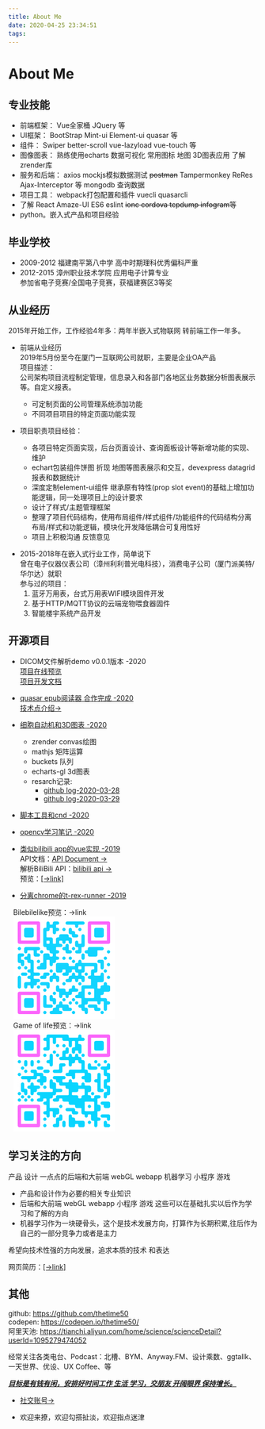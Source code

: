 ```yaml
---
title: About Me
date: 2020-04-25 23:34:51
tags:
---
```

# About Me

<!--info-->

## 专业技能
- 前端框架：  Vue全家桶 JQuery 等
- UI框架：   BootStrap Mint-ui Element-ui quasar 等
- 组件： Swiper better-scroll vue-lazyload vue-touch 等
- 图像图表： 熟练使用echarts 数据可视化 常用图标 地图 3D图表应用
  了解zrender库
- 服务和后端： 
    axios mockjs模拟数据测试 <s>postman</s> Tampermonkey ReRes Ajax-Interceptor 等
    mongodb 查询数据
- 项目工具： webpack打包配置和插件 vuecli quasarcli
- 了解 React Amaze-UI ES6 eslint <s>ionc cordova tcpdump infogram</s>等
- python。嵌入式产品和项目经验

## 毕业学校
- 2009-2012 福建南平第八中学 高中时期理科优秀偏科严重
- 2012-2015 漳州职业技术学院 应用电子计算专业  
  参加省电子竞赛/全国电子竞赛，获福建赛区3等奖

## 从业经历
2015年开始工作，工作经验4年多：两年半嵌入式物联网 转前端工作一年多。  
- 前端从业经历  
2019年5月份至今在厦门一互联网公司就职，主要是企业OA产品  
项目描述：  
公司架构项目流程制定管理，信息录入和各部门各地区业务数据分析图表展示等。自定义报表。  
  - 可定制页面的公司管理系统添加功能
  - 不同项目项目的特定页面功能实现

- 项目职责项目经验：  
  - 各项目特定页面实现，后台页面设计、查询面板设计等新增功能的实现、维护
  - echart包装组件饼图 折现 地图等图表展示和交互，devexpress datagrid报表和数据统计
  - 深度定制element-ui组件 继承原有特性(prop slot event)的基础上增加功能逻辑，同一处理项目上的设计要求  
  - 设计了样式/主题管理框架
  - 整理了项目代码结构，使用布局组件/样式组件/功能组件的代码结构分离布局/样式和功能逻辑，模块化开发降低耦合可复用性好
  - 项目上积极沟通 反馈意见
<!--   - 使用vuedraggable vue-grid-layout优化数据交互和定制页面布局等 -->

- 2015-2018年在嵌入式行业工作，简单说下  
曾在电子仪器仪表公司（漳州利利普光电科技），消费电子公司（厦门派美特/华尔达）就职  
参与过的项目：
  1. 蓝牙万用表，台式万用表WIFI模块固件开发  
  2. 基于HTTP/MQTT协议的云端宠物喂食器固件
  3. 智能楼宇系统产品开发

## 开源项目
- DICOM文件解析demo v0.0.1版本 -2020  
  [项目在线预览](http://thetime50.com/front-laboratory/laboratory/dist/index.html#/demo/dicom)  
  [项目开发文档](https://github.com/thetime50/front-laboratory/blob/master/doc/DICOM/README.md)
- [quasar epub阅读器 合作完成 -2020](https://code.aliyun.com/zero-reader/frontend)  
  [技术点介绍->](https://code.aliyun.com/zero-reader/frontend/blob/master/docs/%E4%BB%8B%E7%BB%8D-lx.md)
- [细胞自动机和3D图表 -2020](https://codepen.io/thetime50/full/dyowVWE)  
  - zrender convas绘图
  - mathjs 矩阵运算
  - buckets 队列
  - echarts-gl 3d图表
  - resarch记录:
    - [github log-2020-03-28](https://github.com/thetime50/note/blob/master/%E6%97%A5%E5%BF%97/2020/log-2020-03-28.md)
    - [github log-2020-03-29](https://github.com/thetime50/note/blob/master/%E6%97%A5%E5%BF%97/2020/log-2020-03-29.md)
- [脚本工具和cnd -2020](https://github.com/thetime50/tampermonkeyscript/blob/master/README.md)
- [opencv学习笔记 -2020](https://github.com/thetime50/opencv-practice)


- [类似bilibili app的vue实现 -2019](https://github.com/thetime50/Bilebilelike)  
API文档：[API Document →](https://github.com/thetime50/Bilebilelike/blob/master/API%20Document.md)  
解析BiliBili API：[bilibili api →](https://github.com/thetime50/Bilebilelike/blob/master/docs/bilibili%20api/bilibili%20api.md)  
预览：[\[→link\]](http://thetime50.com/Bilebilelike/)  
- [分离chrome的t-rex-runner -2019](http://thetime50.com/show-pages/t-rex-runner-zero)  

<style>
@import url('https://cdn.jsdelivr.net/gh/thetime50/tampermonkeyscript@master/style/common.css');

.img-wrap>div{
  margin: 0 10px;
}
</style>

<div class="img-wrap flex-layout frow"
    ><div class="flex-mean "
        ><div><a src="http://thetime50.com/Bilebilelike">Bilebilelike预览：→link</a></div
        ><img alt="Bilibililike-qr.png" 
            src="https://github.com/thetime50/Bilebilelike/raw/master/docs/imgs/Bilibililike-qr.png"
    /></div
    ><div class="flex-mean"
        ><div><a src="https://codepen.io/thetime50/full/dyowVWE">Game of life预览：→link</a></div
        ><img alt="GameOfLife-qr.png" 
            src="./img/GameOfLife-qr.png"
    /></div
></div>
<div><!--
http://www.wwei.cn/
液态 2000*2000
08d5ff
fb66fb
--></div>

## 学习关注的方向
产品 设计 一点点的后端和大前端 webGL webapp 机器学习 小程序 游戏  
- 产品和设计作为必要的相关专业知识  
- 后端和大前端 webGL webapp 小程序 游戏 这些可以在基础扎实以后作为学习和了解的方向  
- 机器学习作为一块硬骨头，这个是技术发展方向，打算作为长期积累,往后作为自己的一部分竞争力或者是主力

希望向技术性强的方向发展，追求本质的技术 和表达

网页简历：[\[→link\]](http://thetime50.com/resume/resume)

## 其他
github: https://github.com/thetime50  
codepen: https://codepen.io/thetime50/  
阿里天池: https://tianchi.aliyun.com/home/science/scienceDetail?userId=1095279474052  

经常关注各类电台、Podcast：北槽、BYM、Anyway.FM、设计乘数、ggtallk、一天世界、优设、UX Coffee、等  

***<u>目标是有钱有闲，安排好时间工作 生活 学习，交朋友 开阔眼界 保持增长。</u>***

- [社交账号->](http://thetime50.com/resume/social)

- 欢迎来撩，欢迎勾搭扯淡，欢迎指点迷津
